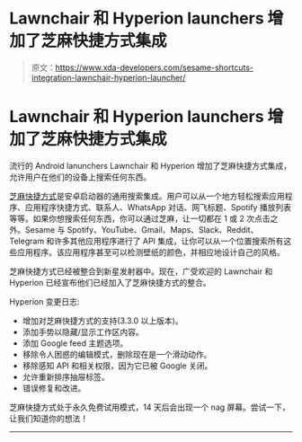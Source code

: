# Lawnchair 和 Hyperion launchers 增加了芝麻快捷方式集成

> 原文：<https://www.xda-developers.com/sesame-shortcuts-integration-lawnchair-hyperion-launcher/>

# Lawnchair 和 Hyperion launchers 增加了芝麻快捷方式集成

流行的 Android lanunchers Lawnchair 和 Hyperion 增加了芝麻快捷方式集成，允许用户在他们的设备上搜索任何东西。

[芝麻快捷方式](https://www.xda-developers.com/tag/sesame-shortcuts/)是安卓启动器的通用搜索集成。用户可以从一个地方轻松搜索应用程序、应用程序快捷方式、联系人、WhatsApp 对话、网飞标题、Spotify 播放列表等等。如果你想搜索任何东西，你可以通过芝麻，让一切都在 1 或 2 次点击之外。Sesame 与 Spotify、YouTube、Gmail、Maps、Slack、Reddit、Telegram 和许多其他应用程序进行了 API 集成，让你可以从一个位置搜索所有这些应用程序。该应用程序甚至可以检测壁纸的颜色，并相应地设计自己的风格。

芝麻快捷方式已经被整合到新星发射器中。现在，广受欢迎的 Lawnchair 和 Hyperion 已经宣布他们已经加入了芝麻快捷方式的整合。

Hyperion 变更日志:

*   增加对芝麻快捷方式的支持(3.3.0 以上版本)。
*   添加手势以隐藏/显示工作区内容。
*   添加 Google feed 主题选项。
*   移除令人困惑的编辑模式，删除现在是一个滑动动作。
*   移除感知 API 和相关权限，因为它已被 Google 关闭。
*   允许重新排序抽屉标签。
*   错误修复和改进。

芝麻快捷方式处于永久免费试用模式，14 天后会出现一个 nag 屏幕。尝试一下，让我们知道你的想法！

* * *